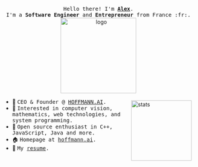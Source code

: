 <p align="center">
  <br />
  <samp>
    Hello there! I'm <b><a rel="nofollow noopener noreferrer" target="_blank" href="https://alexander.hoffmann.ai">Alex</a></b>.
    <br>I'm a <b>Software Engineer</b> and <b>Entrepreneur</b> from France :fr:.<br>
  </samp>
  <img src="https://user-images.githubusercontent.com/5713670/87202985-820dcb80-c2b6-11ea-9f56-7ec461c497c3.gif" alt="logo" width="200"/>
</p>

<img src="https://github-readme-stats.vercel.app/api?username=alexhff&show_icons=true&count_private=true" alt="stats" height="160" align="right" style="margin: 5px; margin-bottom: 20px;" />

- :rocket: <samp>CEO & Founder @ <a rel="nofollow noopener noreferrer" target="_blank" href="https://hoffmann.ai">HOFFMANN.AI</a>.</samp>
- 🔭 <samp>Interested in computer vision, mathematics, web technologies, and system programming.</samp>
- 🌱 <samp>Open source enthusiast in C++, JavaScript, Java and more.</samp>
- 🏠 <samp>Homepage at [hoffmann.ai](https://alexander.hoffmann.ai/).</samp>
- 💬 <samp>My [resume](https://github.com/AlexHff/resume/blob/master/resume.pdf).</samp>
